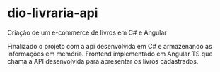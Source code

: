 # dio-livraria-api
Criação de um e-commerce de livros em C# e Angular

Finalizado o projeto com a api desenvolvida em C# e armazenando as informações em memória. Frontend implementado em Angular TS que chama a API desenvolvida para apresentar os livros cadastrados.